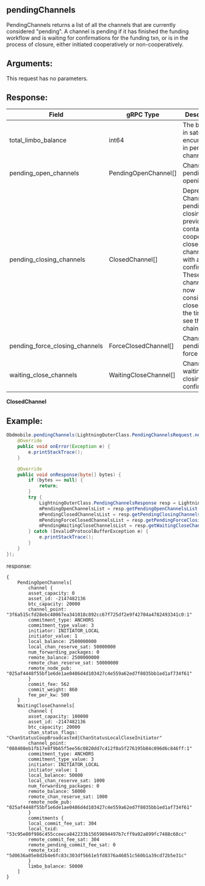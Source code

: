 ## pendingChannels

PendingChannels returns a list of all the channels that are currently considered "pending". A channel is pending if it has finished the funding workflow and is waiting for confirmations for the funding txn, or is in the process of closure, either initiated cooperatively or non-cooperatively.

## Arguments:
This request has no parameters.

## Response:
| Field		            |	gRPC Type		    |	 Description  |
| -------- 	            |	---------           |    ---------    |  
| total_limbo_balance     |	int64	    |The balance in satoshis encumbered in pending channels.|
| pending_open_channels     |	PendingOpenChannel[]	    |Channels pending opening.|
| pending_closing_channels     |	ClosedChannel[]	    |Deprecated: Channels pending closing previously contained cooperatively closed channels with a single confirmation. These channels are now considered closed from the time we see them on chain.|
| pending_force_closing_channels     |	ForceClosedChannel[]	    |Channels pending force closing.|
| waiting_close_channels     |	WaitingCloseChannel[]	    |Channels waiting for closing tx to confirm.|

**ClosedChannel**

## Example:

<!--
java code example
-->

```java
Obdmobile.pendingChannels(LightningOuterClass.PendingChannelsRequest.newBuilder().build().toByteArray(), new Callback() {
    @Override
    public void onError(Exception e) {
        e.printStackTrace();
    }

    @Override
    public void onResponse(byte[] bytes) {
        if (bytes == null) {
            return;
        }
        try {
            LightningOuterClass.PendingChannelsResponse resp = LightningOuterClass.PendingChannelsResponse.parseFrom(bytes);
            mPendingOpenChannelsList = resp.getPendingOpenChannelsList();
            mPendingClosedChannelsList = resp.getPendingClosingChannelsList();
            mPendingForceClosedChannelsList = resp.getPendingForceClosingChannelsList();
            mPendingWaitingCloseChannelsList = resp.getWaitingCloseChannelsList();
        } catch (InvalidProtocolBufferException e) {
            e.printStackTrace();
        }
    }
});
```

<!--
The response for the example
-->
response:
```
{
    PendingOpenChannels[
        channel {
        asset_capacity: 0
        asset_id: -2147482136
        btc_capacity: 20000
        channel_point: "3f6a515cfd28ebc48067ea341018c892cc67f725df2e9f42704a4782493341c0:1"
        commitment_type: ANCHORS
        commitment_type_value: 3
        initiator: INITIATOR_LOCAL
        initiator_value: 1
        local_balance: 2500000000
        local_chan_reserve_sat: 50000000
        num_forwarding_packages: 0
        remote_balance: 2500000000
        remote_chan_reserve_sat: 50000000
        remote_node_pub: "025af4448f55bf1e6de1ae0486d4d103427c4e559a62ed7f8035bb1ed1af734f61"
        }
        commit_fee: 562
        commit_weight: 860
        fee_per_kw: 500
    ]
    WaitingCloseChannels[
        channel {
        asset_capacity: 100000
        asset_id: -2147482136
        btc_capacity: 20000
        chan_status_flags: "ChanStatusCoopBroadcasted|ChanStatusLocalCloseInitiator"
        channel_point: "088408eb1fb17e8f9b65f5ee56c0820dd7c412f0a5f276195b84c096d6c846ff:1"
        commitment_type: ANCHORS
        commitment_type_value: 3
        initiator: INITIATOR_LOCAL
        initiator_value: 1
        local_balance: 50000
        local_chan_reserve_sat: 1000
        num_forwarding_packages: 0
        remote_balance: 50000
        remote_chan_reserve_sat: 1000
        remote_node_pub: "025af4448f55bf1e6de1ae0486d4d103427c4e559a62ed7f8035bb1ed1af734f61"
        }
        commitments {
        local_commit_fee_sat: 304
        local_txid: "53c95e80f986c455cceeca842233b15659894497b7cff9a92a899fc7488c68cc"
        remote_commit_fee_sat: 304
        remote_pending_commit_fee_sat: 0
        remote_txid: "5d0636a05e8d2b4e6fc83c303df5661e5fd8376a46851c560b1a39cd72b5e31c"
        }
        limbo_balance: 50000
    ]
}
```